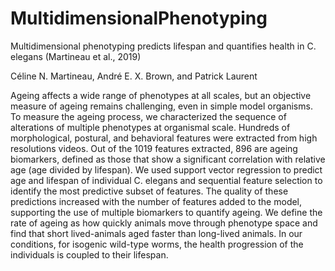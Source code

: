 # MultidimensionalPhenotyping
Multidimensional phenotyping predicts lifespan and quantifies health in C. elegans (Martineau et al., 2019)

Céline N. Martineau, André E. X. Brown, and Patrick Laurent

Ageing affects a wide range of phenotypes at all scales, but an objective measure of ageing remains challenging, even in simple model organisms. To measure the ageing process, we characterized the sequence of alterations of multiple phenotypes at organismal scale. Hundreds of morphological, postural, and behavioral features were extracted from high resolutions videos. Out of the 1019 features extracted, 896 are ageing biomarkers, defined as those that show a significant correlation with relative age (age divided by lifespan). We used support vector regression to predict age and lifespan of individual C. elegans and sequential feature selection to identify the most predictive subset of features. The quality of these predictions increased with the number of features added to the model, supporting the use of multiple biomarkers to quantify ageing. We define the rate of ageing as how quickly animals move through phenotype space and find that short lived-animals aged faster than long-lived animals. In our conditions, for isogenic wild-type worms, the health progression of the individuals is coupled to their lifespan. 
